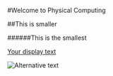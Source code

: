 #Welcome to Physical Computing

##This is smaller

######This is the smallest

[Your display text](link-goes-here.com)

![Alternative text](link-to-your-image.jpg)